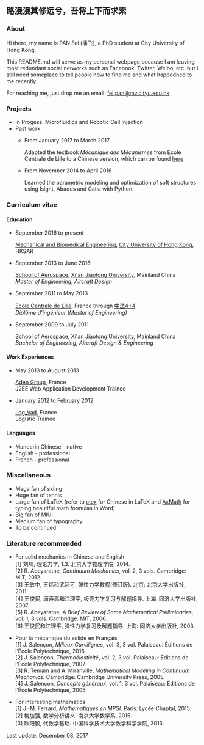 ## 路漫漫其修远兮，吾将上下而求索

### About

Hi there, my name is PAN Fei (潘飞), a PhD student at City University of Hong Kong.

This README.md will serve as my personal webpage because I am leaving most redundant social networks such as Facebook, Twitter, Weibo, etc. but I still need someplace to tell people how to find me and what happedned to me recently.

For reaching me, just drop me an email: fei.pan@my.cityu.edu.hk

### Projects

+ In Progess: Microfluidics and Robotic Cell Injection
+ Past work
    + From January 2017 to March 2017

      Adapted the textbook *Mécanique des Mécanismes* from Ecole Centrale de Lille to a Chinese version, which can be found [here](https://github.com/fei-pan/MDM_Chinese)

    + From November 2014 to April 2016

      Learned the parametric modeling and optimization of soft structures using Isight, Abaqus and Catia with Python.

### Curriculum vitae

#### Education

- September 2016 to present

  [Mechanical and Biomedical Engineering](http://www.cityu.edu.hk/mbe/), [City University of Hong Kong](http://www.cityu.edu.hk/), HKSAR

- September 2013 to June 2016

  [School of Aerospace](http://sae.xjtu.edu.cn/), [Xi'an Jiaotong University](http://www.xjtu.edu.cn/index.htm), Mainland China <br/> *Master of Engineering, Aircraft Design*

- September 2011 to May 2013

  [Ecole Centrale de Lille](http://www.ec-lille.fr/fr/index.html), France through [中法4+4](http://www.education-ambchine.org/publish/portal116/tab5722/info104119.htm)
<br/> *Diplôme d'ingénieur (Master of Engineering)*
  
- September 2009 to July 2011

  School of Aerospace, Xi'an Jiaotong University, Mainland China <br/> *Bachelor of Engineering, Aircraft Design & Engineering*

#### Work Experiences

- May 2013 to August 2013

  [Adeo Group](http://www.adeo.com/en/index), France <br/> J2EE Web Application Development Trainee

- January 2012 to February 2012

  [Log_Vad](http://www.logvad.com/), France <br/> Logistic Trainee

#### Languages

- Mandarin Chinese - native
- English - professional
- French - professional


### Miscellaneous
- Mega fan of skiing
- Huge fan of tennis
- Large fan of LaTeX (refer to [ctex](https://ctan.org/pkg/ctex) for Chinese in LaTeX and [AxMath](http://amyxun.com/) for typing beautiful math formulas in Word)
- Big fan of MIUI
- Medium fan of typography
- To be continued

### Literature recommended
- For solid mechanics in Chinese and English 
<br/> [1]	刘川, 理论力学, 1.3. 北京大学物理学院, 2014.
<br/> [2]	R. Abeyaratne, *Continuum Mechanics*, vol. 2, 3 vols. Cambridge: MIT, 2012.
<br/> [3]	王敏中, 王炜和武际可, 弹性力学教程(修订版). 北京: 北京大学出版社, 2011.
<br/> [4]	王俊民, 唐寿高和江理平, 板壳力学复习与解题指导. 上海: 同济大学出版社, 2007.
<br/> [5]	R. Abeyaratne, *A Brief Review of Some Mathematical Preliminaries*, vol. 1, 3 vols. Cambridge: MIT, 2006.
<br/> [6]	王俊民和江理平, 弹性力学复习及解题指导. 上海: 同济大学出版社, 2003.

- Pour la mécanique du solide en Français <br/>
[1]	J. Salençon, *Milieux Curvilignes*, vol. 3, 3 vol. Palaiseau: Éditions de l’École Polytechnique, 2016.
<br/> [2]	J. Salençon, *Thermoélasticité*, vol. 2, 3 vol. Palaiseau: Éditions de l’École Polytechnique, 2007.
<br/> [3]	R. Temam and A. Miranville, *Mathematical Modeling in Continuum Mechanics*. Cambridge: Cambridge University Press, 2005.
<br/> [4]	J. Salençon, *Concepts généraux*, vol. 1, 3 vol. Palaiseau: Éditions de l’École Polytechnique, 2005.

- For interesting mathematics <br/>
[1]	J.-M. Ferrard, *Mathématiques en MPSI*. Paris: Lycée Chaptal, 2015.
<br/> [2]	梅加强, 数学分析讲义. 南京大学数学系, 2015.
<br/> [3]	欧阳毅, 代数学基础. 中国科学技术大学数学科学学院, 2013.

Last update: December 08, 2017
